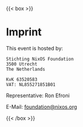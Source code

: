 ---
---
{{< box >}}

# Imprint

This event is hosted by:

```
Stichting NixOS Foundation
3500 Utrecht
The Netherlands
```

```
KvK 63520583
VAT: NL855271851B01
```

Representative: Ron Efroni

E-Mail: foundation@nixos.org

{{< /box >}}
